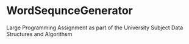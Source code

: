 # WordSequnceGenerator
Large Programming Assignment as part of the University Subject Data Structures and Algorithsm
